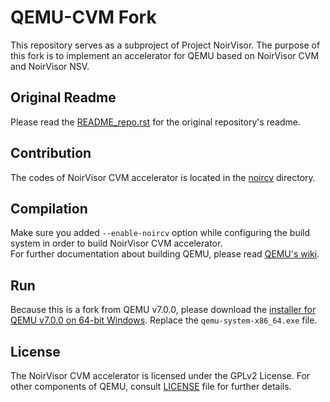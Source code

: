 # QEMU-CVM Fork
This repository serves as a subproject of Project NoirVisor. The purpose of this fork is to implement an accelerator for QEMU based on NoirVisor CVM and NoirVisor NSV.

## Original Readme
Please read the [README_repo.rst](./README_repo.rst) for the original repository's readme.

## Contribution
The codes of NoirVisor CVM accelerator is located in the [noircv](./target/i386/noircv/readme.md) directory.

## Compilation
Make sure you added `--enable-noircv` option while configuring the build system in order to build NoirVisor CVM accelerator. \
For further documentation about building QEMU, please read [QEMU's wiki](https://wiki.qemu.org/Hosts/W32#Native_builds_with_MSYS2).

## Run
Because this is a fork from QEMU v7.0.0, please download the [installer for QEMU v7.0.0 on 64-bit Windows](https://qemu.weilnetz.de/w64/2022/qemu-w64-setup-20220419.exe). Replace the `qemu-system-x86_64.exe` file.

## License
The NoirVisor CVM accelerator is licensed under the GPLv2 License. For other components of QEMU, consult [LICENSE](./LICENSE) file for further details.